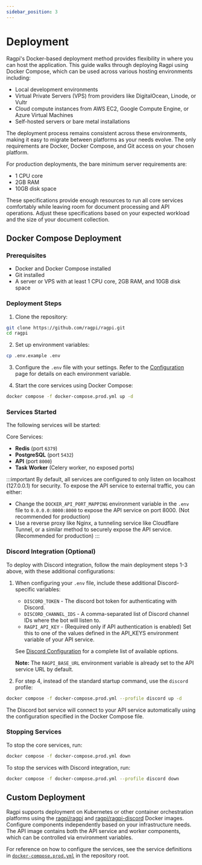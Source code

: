 ```yaml
---
sidebar_position: 3
---
```


# Deployment

Ragpi's Docker-based deployment method provides flexibility in where you can host the application. This guide walks through deploying Ragpi using Docker Compose, which can be used across various hosting environments including:

- Local development environments
- Virtual Private Servers (VPS) from providers like DigitalOcean, Linode, or Vultr
- Cloud compute instances from AWS EC2, Google Compute Engine, or Azure Virtual Machines
- Self-hosted servers or bare metal installations

The deployment process remains consistent across these environments, making it easy to migrate between platforms as your needs evolve. The only requirements are Docker, Docker Compose, and Git access on your chosen platform.

For production deployments, the bare minimum server requirements are:

- 1 CPU core
- 2GB RAM
- 10GB disk space

These specifications provide enough resources to run all core services comfortably while leaving room for document processing and API operations. Adjust these specifications based on your expected workload and the size of your document collection.

## Docker Compose Deployment

### Prerequisites

- Docker and Docker Compose installed
- Git installed
- A server or VPS with at least 1 CPU core, 2GB RAM, and 10GB disk space

### Deployment Steps

1. Clone the repository:

```bash
git clone https://github.com/ragpi/ragpi.git
cd ragpi
```

2. Set up environment variables:

```bash
cp .env.example .env
```

3. Configure the `.env` file with your settings. Refer to the [Configuration](/configuration) page for details on each environment variable.

4. Start the core services using Docker Compose:

```bash
docker compose -f docker-compose.prod.yml up -d
```

### Services Started

The following services will be started:

Core Services:

- **Redis** (port `6379`)
- **PostgreSQL** (port `5432`)
- **API** (port `8000`)
- **Task Worker** (Celery worker, no exposed ports)

:::important
By default, all services are configured to only listen on localhost (127.0.0.1) for security. To expose the API service to external traffic, you can either:

- Change the `DOCKER_API_PORT_MAPPING` environment variable in the `.env` file to `0.0.0.0:8000:8000` to expose the API service on port 8000. (Not recommended for production)
- Use a reverse proxy like Nginx, a tunneling service like Cloudflare Tunnel, or a similar method to securely expose the API service. (Recommended for production)
  :::

### Discord Integration (Optional)

To deploy with Discord integration, follow the main deployment steps 1-3 above, with these additional configurations:

1. When configuring your `.env` file, include these additional Discord-specific variables:

   - `DISCORD_TOKEN` - The discord bot token for authenticating with Discord.
   - `DISCORD_CHANNEL_IDS` - A comma-separated list of Discord channel IDs where the bot will listen to.
   - `RAGPI_API_KEY` - (Required only if API authentication is enabled) Set this to one of the values defined in the API_KEYS environment variable of your API service.

   See [Discord Configuration](/configuration#discord-configuration) for a complete list of available options.

   **Note:** The `RAGPI_BASE_URL` environment variable is already set to the API service URL by default.

2. For step 4, instead of the standard startup command, use the `discord` profile:

```bash
docker compose -f docker-compose.prod.yml --profile discord up -d
```

The Discord bot service will connect to your API service automatically using the configuration specified in the Docker Compose file.

### Stopping Services

To stop the core services, run:

```bash
docker compose -f docker-compose.prod.yml down
```

To stop the services with Discord integration, run:

```bash
docker compose -f docker-compose.prod.yml --profile discord down
```

## Custom Deployment

Ragpi supports deployment on Kubernetes or other container orchestration platforms using the [ragpi/ragpi](https://hub.docker.com/r/ragpi/ragpi) and [ragpi/ragpi-discord](https://hub.docker.com/r/ragpi/ragpi-discord) Docker images. Configure components independently based on your infrastructure needs. The API image contains both the API service and worker components, which can be controlled via environment variables.

For reference on how to configure the services, see the service definitions in [`docker-compose.prod.yml`](https://github.com/ragpi/ragpi/blob/main/docker-compose.prod.yml) in the repository root.
